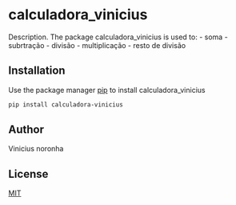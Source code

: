 # calculadora_vinicius

Description.
The package calculadora_vinicius is used to: - soma - subrtração - divisão - multiplicação - resto de divisão

## Installation

Use the package manager [pip](https://pip.pypa.io/en/stable/) to install calculadora_vinicius

```bash
pip install calculadora-vinicius
```

## Author

Vinicius noronha

## License

[MIT](https://choosealicense.com/licenses/mit/)
